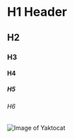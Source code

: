 # H1 Header

## H2
### H3
#### H4
##### H5
###### H6

![Image of Yaktocat](https://octodex.github.com/images/yaktocat.png)

